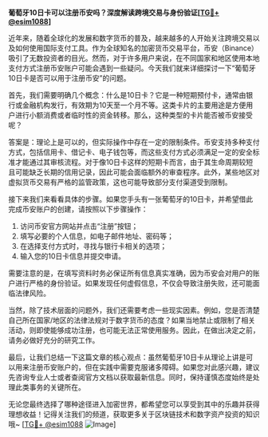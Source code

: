 **葡萄牙10日卡可以注册币安吗？深度解读跨境交易与身份验证[[TG💪+ @esim1088](https://t.me/s/esim1088)]**

近年来，随着全球化的发展和数字货币的普及，越来越多的人开始关注跨境交易以及如何使用国际支付工具。作为全球知名的加密货币交易平台，币安（Binance）吸引了无数投资者的目光。然而，对于许多用户来说，在不同国家和地区使用本地支付方式注册币安账户可能会遇到一些疑问。今天我们就来详细探讨一下“葡萄牙10日卡是否可以用于注册币安”的问题。

首先，我们需要明确几个概念：什么是10日卡？它是一种短期预付卡，通常由银行或金融机构发行，有效期为10天至一个月不等。这类卡片的主要用途是方便用户进行小额消费或者临时性的资金转移。那么，这种类型的卡片能否被币安接受呢？

答案是：理论上是可以的，但实际操作中存在一定的限制条件。币安支持多种支付方式，包括信用卡、借记卡、电子钱包等，而这些支付方式必须满足一定的安全标准才能通过其审核流程。对于像10日卡这样的短期卡而言，由于其生命周期较短且可能缺乏长期的信用记录，因此可能会面临额外的审查程序。此外，某些地区对虚拟货币交易有严格的监管政策，这也可能导致部分支付渠道受到限制。

接下来我们来看看具体的步骤。如果您手头有一张葡萄牙的10日卡，并希望借此完成币安账户的创建，请按照以下步骤操作：

1. 访问币安官方网站并点击“注册”按钮；
2. 填写必要的个人信息，如电子邮件地址、密码等；
3. 在选择支付方式时，寻找与银行卡相关的选项；
4. 输入您的10日卡信息并提交申请。

需要注意的是，在填写资料时务必保证所有信息真实准确，因为币安会对用户的账户进行严格的身份验证。如果发现任何虚假信息，不仅会导致注册失败，还可能面临法律风险。

当然，除了技术层面的问题外，我们还需要考虑一些现实因素。例如，您是否清楚自己所在国家/地区的法律法规对于数字货币的态度？如果当地禁止或限制了相关活动，则即使能够成功注册，也可能无法正常使用服务。因此，在做出决定之前，请务必做好充分的研究工作。

最后，让我们总结一下这篇文章的核心观点：虽然葡萄牙10日卡从理论上讲是可以用来注册币安账户的，但在实践中需要克服诸多障碍。如果您对此感兴趣，建议先咨询专业人士或者查阅官方文档以获取最新信息。同时，保持谨慎态度始终是处理此类事务的关键所在。

无论您最终选择了哪种途径进入加密世界，都希望您可以享受到其中的乐趣并获得理想收益！记得关注我们的频道，获取更多关于区块链技术和数字资产投资的知识哦~ [[TG💪+ @esim1088](https://t.me/s/esim1088) ![Image](https://i.postimg.cc/4NQfJmqS/Snipaste-2025-05-13-00-14-12.png)]
